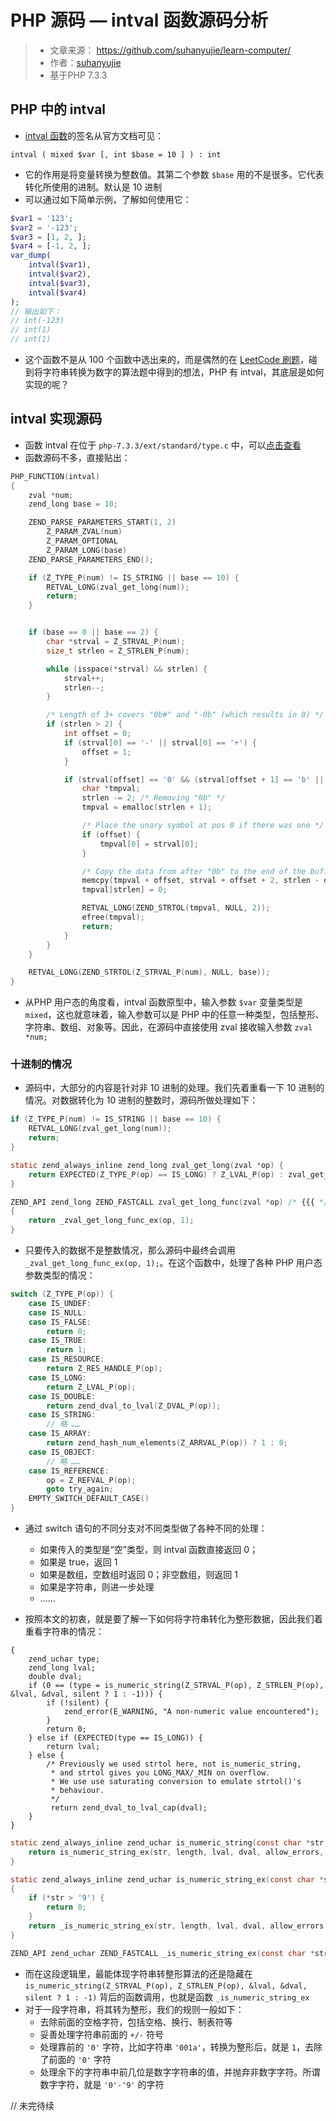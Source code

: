 # PHP 源码 — intval 函数源码分析
>* 文章来源： https://github.com/suhanyujie/learn-computer/
>* 作者：[suhanyujie](https://github.com/suhanyujie)
>* 基于PHP 7.3.3

## PHP 中的 intval
* [intval 函数](https://php.net/intval)的签名从官方文档可见：

```
intval ( mixed $var [, int $base = 10 ] ) : int
```

* 它的作用是将变量转换为整数值。其第二个参数 `$base` 用的不是很多。它代表转化所使用的进制。默认是 10 进制
* 可以通过如下简单示例，了解如何使用它：

```php
$var1 = '123';
$var2 = '-123';
$var3 = [1, 2, ];
$var4 = [-1, 2, ];
var_dump(
    intval($var1),
    intval($var2),
    intval($var3),
    intval($var4)
);
// 输出如下：
// int(-123)
// int(1)
// int(1)
```

* 这个函数不是从 100 个函数中选出来的，而是偶然的在 [LeetCode 刷题](https://leetcode-cn.com/problems/string-to-integer-atoi/)，碰到将字符串转换为数字的算法题中得到的想法，PHP 有 intval，其底层是如何实现的呢？

## intval 实现源码
* 函数 intval 在位于 `php-7.3.3/ext/standard/type.c` 中，可以[点击查看](https://github.com/php/php-src/blob/9ebd7f36b1bcbb2b425ab8e903846f3339d6d566/ext/standard/type.c#L88)
* 函数源码不多，直接贴出：

```c
PHP_FUNCTION(intval)
{
	zval *num;
	zend_long base = 10;

	ZEND_PARSE_PARAMETERS_START(1, 2)
		Z_PARAM_ZVAL(num)
		Z_PARAM_OPTIONAL
		Z_PARAM_LONG(base)
	ZEND_PARSE_PARAMETERS_END();

	if (Z_TYPE_P(num) != IS_STRING || base == 10) {
		RETVAL_LONG(zval_get_long(num));
		return;
	}


	if (base == 0 || base == 2) {
		char *strval = Z_STRVAL_P(num);
		size_t strlen = Z_STRLEN_P(num);

		while (isspace(*strval) && strlen) {
			strval++;
			strlen--;
		}

		/* Length of 3+ covers "0b#" and "-0b" (which results in 0) */
		if (strlen > 2) {
			int offset = 0;
			if (strval[0] == '-' || strval[0] == '+') {
				offset = 1;
			}

			if (strval[offset] == '0' && (strval[offset + 1] == 'b' || strval[offset + 1] == 'B')) {
				char *tmpval;
				strlen -= 2; /* Removing "0b" */
				tmpval = emalloc(strlen + 1);

				/* Place the unary symbol at pos 0 if there was one */
				if (offset) {
					tmpval[0] = strval[0];
				}

				/* Copy the data from after "0b" to the end of the buffer */
				memcpy(tmpval + offset, strval + offset + 2, strlen - offset);
				tmpval[strlen] = 0;

				RETVAL_LONG(ZEND_STRTOL(tmpval, NULL, 2));
				efree(tmpval);
				return;
			}
		}
	}

	RETVAL_LONG(ZEND_STRTOL(Z_STRVAL_P(num), NULL, base));
}
```

* 从PHP 用户态的角度看，intval 函数原型中，输入参数 `$var` 变量类型是 `mixed`，这也就意味着，输入参数可以是 PHP 中的任意一种类型，包括整形、字符串、数组、对象等。因此，在源码中直接使用 zval 接收输入参数 `zval *num;`

### 十进制的情况
* 源码中，大部分的内容是针对非 10 进制的处理。我们先着重看一下 10 进制的情况。对数据转化为 10 进制的整数时，源码所做处理如下：

```c
if (Z_TYPE_P(num) != IS_STRING || base == 10) {
    RETVAL_LONG(zval_get_long(num));
    return;
}

static zend_always_inline zend_long zval_get_long(zval *op) {
	return EXPECTED(Z_TYPE_P(op) == IS_LONG) ? Z_LVAL_P(op) : zval_get_long_func(op);
}

ZEND_API zend_long ZEND_FASTCALL zval_get_long_func(zval *op) /* {{{ */
{
	return _zval_get_long_func_ex(op, 1);
}
```

* 只要传入的数据不是整数情况，那么源码中最终会调用 `_zval_get_long_func_ex(op, 1);`。在这个函数中，处理了各种 PHP 用户态参数类型的情况：

```c
switch (Z_TYPE_P(op)) {
	case IS_UNDEF:
	case IS_NULL:
	case IS_FALSE:
		return 0;
	case IS_TRUE:
		return 1;
	case IS_RESOURCE:
		return Z_RES_HANDLE_P(op);
	case IS_LONG:
		return Z_LVAL_P(op);
	case IS_DOUBLE:
		return zend_dval_to_lval(Z_DVAL_P(op));
	case IS_STRING:
		// 略 ……
	case IS_ARRAY:
		return zend_hash_num_elements(Z_ARRVAL_P(op)) ? 1 : 0;
	case IS_OBJECT:
		// 略 ……
	case IS_REFERENCE:
		op = Z_REFVAL_P(op);
		goto try_again;
	EMPTY_SWITCH_DEFAULT_CASE()
}
```

* 通过 switch 语句的不同分支对不同类型做了各种不同的处理：
    - 如果传入的类型是“空”类型，则 intval 函数直接返回 0；
    - 如果是 true，返回 1
    - 如果是数组，空数组时返回 0；非空数组，则返回 1
    - 如果是字符串，则进一步处理
    - ……

* 按照本文的初衷，就是要了解一下如何将字符串转化为整形数据，因此我们着重看字符串的情况：

```
{
	zend_uchar type;
	zend_long lval;
	double dval;
	if (0 == (type = is_numeric_string(Z_STRVAL_P(op), Z_STRLEN_P(op), &lval, &dval, silent ? 1 : -1))) {
		if (!silent) {
			zend_error(E_WARNING, "A non-numeric value encountered");
		}
		return 0;
	} else if (EXPECTED(type == IS_LONG)) {
		return lval;
	} else {
		/* Previously we used strtol here, not is_numeric_string,
		 * and strtol gives you LONG_MAX/_MIN on overflow.
		 * We use use saturating conversion to emulate strtol()'s
		 * behaviour.
		 */
		 return zend_dval_to_lval_cap(dval);
	}
}
```

```c
static zend_always_inline zend_uchar is_numeric_string(const char *str, size_t length, zend_long *lval, double *dval, int allow_errors) {
    return is_numeric_string_ex(str, length, lval, dval, allow_errors, NULL);
}

static zend_always_inline zend_uchar is_numeric_string_ex(const char *str, size_t length, zend_long *lval, double *dval, int allow_errors, int *oflow_info)
{
	if (*str > '9') {
		return 0;
	}
	return _is_numeric_string_ex(str, length, lval, dval, allow_errors, oflow_info);
}

ZEND_API zend_uchar ZEND_FASTCALL _is_numeric_string_ex(const char *str, size_t length, zend_long *lval, double *dval, int allow_errors, int *oflow_info) { // ... }
```

* 而在这段逻辑里，最能体现字符串转整形算法的还是隐藏在 `is_numeric_string(Z_STRVAL_P(op), Z_STRLEN_P(op), &lval, &dval, silent ? 1 : -1)` 背后的函数调用，也就是函数 `_is_numeric_string_ex`
* 对于一段字符串，将其转为整形，我们的规则一般如下：
    - 去除前面的空格字符，包括空格、换行、制表符等
    - 妥善处理字符串前面的 `+/-` 符号
    - 处理靠前的 `'0'` 字符，比如字符串 `'001a'`，转换为整形后，就是 `1`，去除了前面的 `'0'` 字符
    - 处理余下的字符串中前几位是数字字符串的值，并抛弃非数字字符。所谓数字字符，就是 `'0'-'9'` 的字符

// 未完待续
